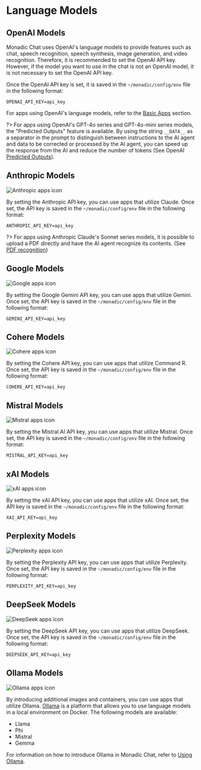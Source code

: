 # Language Models

## OpenAI Models

Monadic Chat uses OpenAI's language models to provide features such as chat, speech recognition, speech synthesis, image generation, and video recognition. Therefore, it is recommended to set the OpenAI API key. However, if the model you want to use in the chat is not an OpenAI model, it is not necessary to set the OpenAI API key.

Once the OpenAI API key is set, it is saved in the `~/monadic/config/env` file in the following format:

```
OPENAI_API_KEY=api_key
```

For apps using OpenAI's language models, refer to the [Basic Apps](./basic-apps.md) section.

?> For apps using OpenAI's GPT-4o series and GPT-4o-mini series models, the "Predicted Outputs" feature is available. By using the string `__DATA__` as a separator in the prompt to distinguish between instructions to the AI agent and data to be corrected or processed by the AI agent, you can speed up the response from the AI and reduce the number of tokens (See OpenAI [Predicted Outputs](https://platform.openai.com/docs/guides/latency-optimization#use-predicted-outputs)).

## Anthropic Models

![Anthropic apps icon](./assets/icons/a.png ':size=40')

By setting the Anthropic API key, you can use apps that utilize Claude. Once set, the API key is saved in the `~/monadic/config/env` file in the following format:

```
ANTHROPIC_API_KEY=api_key
```

?> For apps using Anthropic Claude's Sonnet series models, it is possible to upload a PDF directly and have the AI agent recognize its contents. (See [PDF recognition](./message-input?id=uploading-pdfs))

## Google Models

![Google apps icon](./assets/icons/google.png ':size=40')

By setting the Google Gemini API key, you can use apps that utilize Gemini. Once set, the API key is saved in the `~/monadic/config/env` file in the following format:

```
GEMINI_API_KEY=api_key
```

## Cohere Models

![Cohere apps icon](./assets/icons/c.png ':size=40')

By setting the Cohere API key, you can use apps that utilize Command R. Once set, the API key is saved in the `~/monadic/config/env` file in the following format:

```
COHERE_API_KEY=api_key
```

## Mistral Models

![Mistral apps icon](./assets/icons/m.png ':size=40')

By setting the Mistral AI API key, you can use apps that utilize Mistral. Once set, the API key is saved in the `~/monadic/config/env` file in the following format:

```
MISTRAL_API_KEY=api_key
```

## xAI Models

![xAI apps icon](./assets/icons/x.png ':size=40')

By setting the xAI API key, you can use apps that utilize xAI. Once set, the API key is saved in the `~/monadic/config/env` file in the following format:

```
XAI_API_KEY=api_key
```

## Perplexity Models

![Perplexity apps icon](./assets/icons/p.png ':size=40')

By setting the Perplexity API key, you can use apps that utilize Perplexity. Once set, the API key is saved in the `~/monadic/config/env` file in the following format:

```
PERPLEXITY_API_KEY=api_key
```

## DeepSeek Models

![DeepSeek apps icon](./assets/icons/d.png ':size=40')

By setting the DeepSeek API key, you can use apps that utilize DeepSeek. Once set, the API key is saved in the `~/monadic/config/env` file in the following format:

```
DEEPSEEK_API_KEY=api_key
```

## Ollama Models

![Ollama apps icon](./assets/icons/ollama.png ':size=40')

By introducing additional images and containers, you can use apps that utilize Ollama. [Ollama](https://ollama.com/) is a platform that allows you to use language models in a local environment on Docker. The following models are available:

- Llama
- Phi
- Mistral
- Gemma

For information on how to introduce Ollama in Monadic Chat, refer to [Using Ollama](./ollama).
